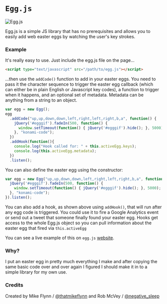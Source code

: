 # `Egg.js`

![Egg.js](http://thatmikeflynn.com/egg.js/eggjs.png)

Egg.js is a simple JS library that has no prerequisites and allows you to easily add web easter eggs by watching the user's key strokes.

### Example

It's really easy to use. Just include the egg.js file on the page...

```html
<script type="text/javascript" src="/path/to/egg.js"></script>
```

...then use the `addCode()` function to add in your easter eggs. You need to pass it the character sequence to trigger the easter egg callback (which can either be in plain English or Javascript key codes), a function to trigger when it happens, and an optional set of metadata. Metadata can be anything from a string to an object.

```js
var egg = new Egg();
egg
  .addCode("up,up,down,down,left,right,left,right,b,a", function() {
    jQuery('#egggif').fadeIn(500, function() {
      window.setTimeout(function() { jQuery('#egggif').hide(); }, 5000);
    }, "konami-code");
  })
  .addHook(function(){
    console.log("Hook called for: " + this.activeEgg.keys);
    console.log(this.activeEgg.metadata);
  })
  .listen();
```

You can also define the easter egg using the constructor:

```js
var egg = new Egg("up,up,down,down,left,right,left,right,b,a", function() {
  jQuery('#egggif').fadeIn(500, function() {
    window.setTimeout(function() { jQuery('#egggif').hide(); }, 5000);
  }, "konami-code");
}).listen();
```

You can also add a hook, as shown above using `addHook()`, that will run after any egg code is triggered. You could use it to fire a Google Analytics event or send out a tweet that someone finally found your easter egg. Hooks get access to the whole Egg.js object so you can pull information about the easter egg that fired via `this.activeEgg`

You can see a live example of this on `egg.js` [website](http://thatmikeflynn.com/egg.js/).


### Why?

I put an easter egg in pretty much everything I make and after copying the same basic code over and over again I figured I should make it in to a simple library for my own use.

### Credits

Created by Mike Flynn / [@thatmikeflynn](http://twitter.com/thatmikeflynn) and Rob McVey / [@negative_sleep](http://twitter.com/negative_sleep)
